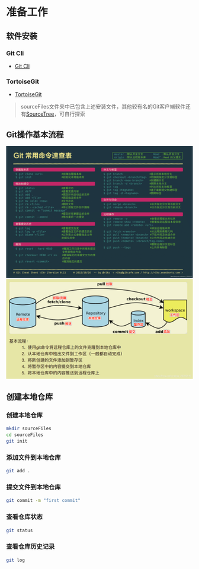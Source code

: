 # 准备工作
## 软件安装
### Git Cli
* [Git Cli](https://git-scm.com/)
### TortoiseGit
* [TortoiseGit](https://tortoisegit.org/)

> sourceFiles文件夹中已包含上述安装文件，其他较有名的Git客户端软件还有[SourceTree](https://www.sourcetreeapp.com/)，可自行探索

## Git操作基本流程
![alt text](images/gitCommand.png)
![alt text](images/gitbase.png)
## 创建本地仓库
### 创建本地仓库
```bash
mkdir sourceFiles
cd sourceFiles
git init
```
### 添加文件到本地仓库
```bash
git add .
```
### 提交文件到本地仓库
```bash
git commit -m "first commit"
```
### 查看仓库状态
```bash
git status
```
### 查看仓库历史记录
```bash
git log
```